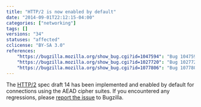 ```yaml
---
title: "HTTP/2 is now enabled by default"
date: "2014-09-01T22:12:15-04:00"
categories: ["networking"]
tags: []
versions: "34"
statuses: "affected"
cclicense: "BY-SA 3.0"
references:
    "https://bugzilla.mozilla.org/show_bug.cgi?id=1047594": "Bug 1047594 – Enable http/2 (and alpn) by default"
    "https://bugzilla.mozilla.org/show_bug.cgi?id=1027720": "Bug 1027720 – Restrict HTTP/2 connections to AEAD ciphers only"
    "https://bugzilla.mozilla.org/show_bug.cgi?id=1077806": "Bug 1077806 – tweetdeck.twitter.com and twitter.com history doesn\'t load in Nightly 35.0a1 and Aurora 34.0a2 when http2 enabled"
---
```

The [HTTP/2](http://http2.github.io/) spec draft 14 has been implemented and enabled by default for connections using the AEAD cipher suites. If you encountered any regressions, please [report the issue](https://bugzilla.mozilla.org/enter_bug.cgi?product=Core&component=Networking%3A%20HTTP) to Bugzilla.
